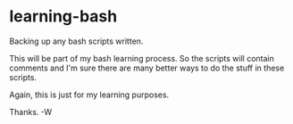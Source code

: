 learning-bash
=============

Backing up any bash scripts written.

This will be part of my bash learning process. So the scripts will contain comments and I'm sure there
are many better ways to do the stuff in these scripts.

Again, this is just for my learning purposes.

Thanks.
-W
